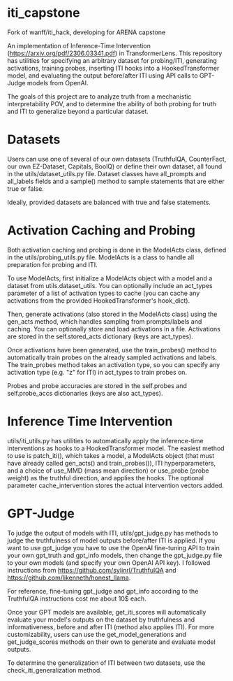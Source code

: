 # iti_capstone
Fork of wanff/iti_hack, developing for ARENA capstone

An implementation of Inference-Time Intervention (https://arxiv.org/pdf/2306.03341.pdf) in TransformerLens. This repository has utilities for specifying an arbitrary dataset for probing/ITI, generating activations, training probes, inserting ITI hooks into a HookedTransformer model, and evaluating the output before/after ITI using API calls to GPT-Judge models from OpenAI.

The goals of this project are to analyze truth from a mechanistic interpretability POV, and to determine the ability of both probing for truth and ITI to generalize beyond a particular dataset.

# Datasets
Users can use one of several of our own datasets (TruthfulQA, CounterFact, our own EZ-Dataset, Capitals, BoolQ) or define their own dataset, all found in the utils/dataset_utils.py file. Dataset classes have all_prompts and all_labels fields and a sample() method to sample statements that are either true or false.

Ideally, provided datasets are balanced with true and false statements.

# Activation Caching and Probing
Both activation caching and probing is done in the ModelActs class, defined in the utils/probing_utils.py file. ModelActs is a class to handle all preparation for probing and ITI. 

To use ModelActs, first initialize a ModelActs object with a model and a dataset from utils.dataset_utils. You can optionally include an act_types parameter of a list of activation types to cache (you can cache any activations from the provided HookedTransformer's hook_dict).

Then, generate activations (also stored in the ModelActs class) using the gen_acts method, which handles sampling from prompts/labels and caching. You can optionally store and load activations in a file. Activations are stored in the self.stored_acts dictionary (keys are act_types).

Once activations have been generated, use the train_probes() method to automatically train probes on the already sampled activations and labels. The train_probes method takes an activation type, so you can specify any activation type (e.g. "z" for ITI) in act_types to train probes on.

Probes and probe accuracies are stored in the self.probes and self.probe_accs dictionaries (keys are also act_types).

# Inference Time Intervention
utils/iti_utils.py has utilities to automatically apply the inference-time interventions as hooks to a HookedTransformer model. The easiest method to use is patch_iti(), which takes a model, a ModelActs object (that must have already called gen_acts() and train_probes()), ITI hyperparameters, and a choice of use_MMD (mass mean direction) or use_probe (probe weight) as the truthful direction, and applies the hooks. The optional parameter cache_intervention stores the actual intervention vectors added.

# GPT-Judge
To judge the output of models with ITI, utils/gpt_judge.py has methods to judge the truthfulness of model outputs before/after ITI is applied. If you want to use gpt_judge you have to use the OpenAI fine-tuning API to train your own gpt_truth and gpt_info models, then change the gpt_judge.py file to your own models (and specify your own OpenAI API key). I followed instructions from https://github.com/sylinrl/TruthfulQA and https://github.com/likenneth/honest_llama. 

For reference, fine-tuning gpt_judge and gpt_info according to the TruthfulQA instructions cost me about 10$ each. 

Once your GPT models are available, get_iti_scores will automatically evaluate your model's outputs on the dataset by truthfulness and informativeness, before and after ITI (method also applies ITI). For more customizability, users can use the get_model_generations and get_judge_scores methods on their own to generate and evaluate model outputs.

To determine the generalization of ITI between two datasets, use the check_iti_generalization method.